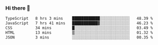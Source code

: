 ### Hi there 👋

<!--
**zhengis-alinur/zhengis-alinur** is a ✨ _special_ ✨ repository because its `README.md` (this file) appears on your GitHub profile.

Here are some ideas to get you started:

- 🔭 I’m currently working on ...
- 🌱 I’m currently learning ...
- 👯 I’m looking to collaborate on ...
- 🤔 I’m looking for help with ...
- 💬 Ask me about ...
- 📫 How to reach me: ...
- 😄 Pronouns: ...
- ⚡ Fun fact: ...
-->

<!--START_SECTION:waka-->

```txt
TypeScript   8 hrs 3 mins    ████████████░░░░░░░░░░░░░   48.39 %
JavaScript   7 hrs 41 mins   ███████████▓░░░░░░░░░░░░░   46.23 %
CSS          34 mins         █░░░░░░░░░░░░░░░░░░░░░░░░   03.49 %
HTML         13 mins         ▒░░░░░░░░░░░░░░░░░░░░░░░░   01.32 %
JSON         3 mins          ░░░░░░░░░░░░░░░░░░░░░░░░░   00.35 %
```

<!--END_SECTION:waka-->
